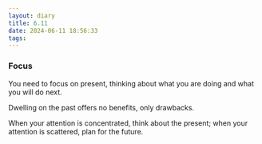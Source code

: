 ```yaml
---
layout: diary
title: 6.11
date: 2024-06-11 18:56:33
tags:
---
```



### Focus

You need to focus on present, thinking about what you are doing and what you will do next.

Dwelling on the past offers no benefits, only drawbacks.

When your attention is concentrated, think about the present; when your attention is scattered, plan for the future.
